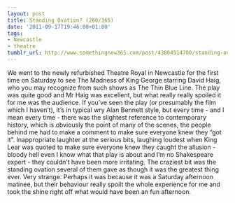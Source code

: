 ```yaml
---
layout: post
title: Standing Ovation? (260/365)
date: '2011-09-17T19:46:00+01:00'
tags:
- Newcastle
- theatre
tumblr_url: http://www.somethingnew365.com/post/43804514700/standing-ovation-260365
---
```

We went to the newly refurbished Theatre Royal in Newcastle for the first time on Saturday to see The Madness of King George starring David Haig, who you may recognize from such shows as The Thin Blue Line.
The play was quite good and Mr Haig was excellent, but what really really spoiled it for me was the audience. If you’ve seen the play (or presumably the film which I haven’t), it’s in typical wry Alan Bennett style, but every time - and I mean every time - there was the slightest reference to contemporary history, which is obviously the point of many of the scenes, the people behind me had to make a comment to make sure everyone knew they “got it”.
Inappropriate laughter at the serious bits, laughing loudest when King Lear was quoted to make sure everyone knew they caught the allusion - bloody hell even I know what that play is about and I’m no Shakespeare expert - they couldn’t have been more irritating. The craziest bit was the standing ovation several of them gave as though it was the greatest thing ever. Very strange.
Perhaps it was because it was a Saturday afternoon matinee, but their behaviour really spoilt the whole experience for me and took the shine right off what would have been an fun afternoon.
